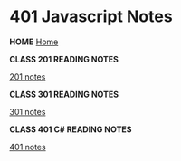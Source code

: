 # 401 Javascript Notes


**HOME**
[Home](../index.md)


**CLASS 201 READING NOTES**

[201 notes](../201/twoohone.html)


**CLASS 301 READING NOTES**

[301 notes](../301/threeohone.html)


**CLASS 401 C# READING NOTES**

[401 notes](../401/fourohone.html)
